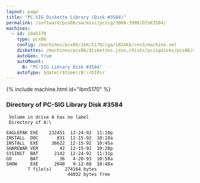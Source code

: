 ```yaml
---
layout: page
title: "PC-SIG Diskette Library (Disk #3584)"
permalink: /software/pcx86/sw/misc/pcsig/3000-3999/DISK3584/
machines:
  - id: ibm5170
    type: pcx86
    config: /machines/pcx86/ibm/5170/cga/1024kb/rev3/machine.xml
    diskettes: /machines/pcx86/diskettes.json,/disks/pcsigdisks/pcx86/diskettes.json
    autoGen: true
    autoMount:
      B: "PC-SIG Library Disk #3584"
    autoType: $date\r$time\rB:\rDIR\r
---
```


{% include machine.html id="ibm5170" %}

### Directory of PC-SIG Library Disk #3584

     Volume in drive A has no label
     Directory of A:\

    EAGLEPAK EXE    232451  12-24-92  11:10p
    INSTALL  DOC       831  12-15-92  10:18a
    INSTALL  EXE     36622  12-15-92  10:45a
    SHAREWAR VER        42  12-15-92  10:28p
    SYSINST  BAT      2142  12-24-92  11:31p
    GO       BAT        36   4-20-93  10:58a
    SHOW     EXE      2040   9-12-88  10:48a
            7 file(s)     274164 bytes
                           44032 bytes free
